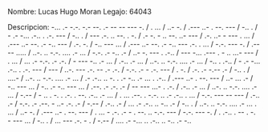 Nombre: Lucas Hugo Moran
Legajo: 64043

Descripcion: 
-... .- -.-. -.- --. .- -- -- --- -. / . ... / ..- -. / .--- ..- . --. --- / -.. . / - .- -... .-.. . .-. --- / -.. . / --- .-. .. --. . -. / .- -. - .. --. ..- --- / .-. ..- - ---
. ... / .--- ..- --. .- -.. --- / .-. -. / -.. --- ... / .--- ..- --. .- -.. --- .-. . ... / -.-. --- -. /  .---- ..... / ..-. .. -.-. .... .- ... / -.-. .- -.. .- / ..- -. ---
. .-.. / --- -... .--- . - .. ...- --- / . ... / ... .- -.-. .- .-. / - --- -.. .- ... / .-.. .- ... / ..-. .. -.-. .... .- ... / -.. . .-.. / - .- -... .-.. . .-. --- / --- / 
..-. --- .-. -- .- .-. / -.-. .- - .-. --- / . -. / .-. .- -.-- .- / -.. . /  ....- / ..-. .. -.-. .... .- ... / .- .-.. .. -. . .- -.. .- ...
. .-.. / .--- ..- . --. --- / ..- ... .- / -.. --- ... / -.. .- -.. --- ... / .--. .- .-. .- / -- --- ...- . .-. / .-.. .- ... / ..-. .. -.-. .... .- ... / -.-- / - .. . -. . 
.-. . --. .-.. .- ... / . ... .--. . -.-. .. .- .-.. . ... / -.-. --- -- --- / .-.. .- / -.-. .- .--. - ..- .-. .- / -.-- / .-.. .- / ... .- .-.. .. -.. .- / -.. . / ..-. .. -.-. .... .- ...
. ... / ..- -. / .--- ..- . --. --- / . ... - .-. .- - . --. .. -.-. --- / -.-. --- -. / . .-.. . -- . -. - --- ... / -.. . / ... --- .-. - . / -.-- / .... .- -... .. .-.. .. -.. .- -.. 
